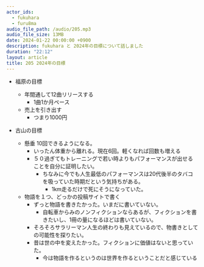 ```yaml
---
actor_ids:
  - fukuhara
  - furu8ma
audio_file_path: /audio/205.mp3
audio_file_size: 13MB
date: 2024-01-22 00:00:00 +0900
description: fukuhara と 2024年の目標について話しました
duration: "22:12"
layout: article
title: 205 2024年の目標
---
```




- 福原の目標
    - 年間通して12曲リリースする
        - 1曲1か月ペース
    - 売上を引き出す
        - つまり1000円

- 古山の目標
    - 懸垂 10回できるようになる。
        - いったん体重から離れる。現在6回。軽くなれば回数も増える
        - ５０過ぎてもトレーニングで若い時よりもパフォーマンスが出せることを自分に証明したい。
            - ちなみに今でも人生最低のパフォーマンスは20代後半のタバコを吸っていた時期だという気持ちがある。
                - 1km走るだけで死にそうになっていた。
    - 物語を１つ、どっかの投稿サイトで書く
        - ずっと物語を書きたかった。いまだに書いていない。
            - 自転車からみのノンフィクションならあるが、フィクションを書きたいし、1冊の量になるほどは書いていない。
        - そろそろサラリーマン人生の終わりも見えているので、物書きとしての可能性を探りたい。
        - 昔は世の中を変えたかった。フィクションに価値はないと思っていた。
            - 今は物語を作るというのは世界を作るということだと感じている

